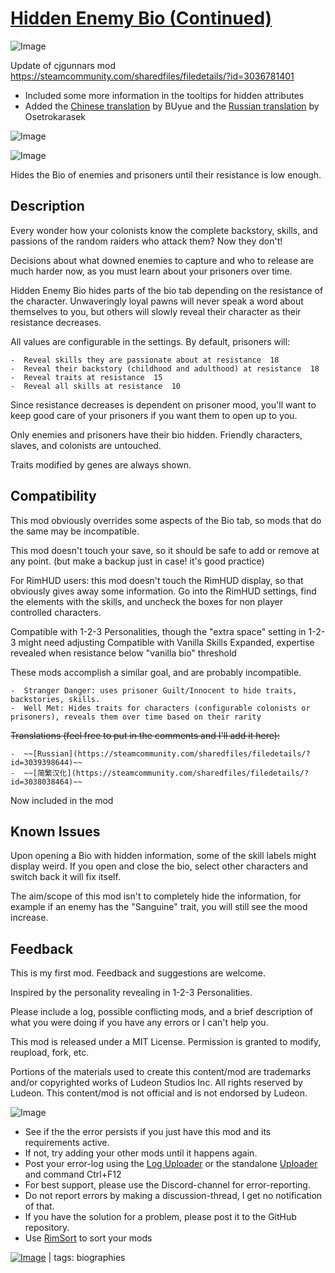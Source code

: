 # [Hidden Enemy Bio (Continued)](https://steamcommunity.com/sharedfiles/filedetails/?id=3290742314)

![Image](https://i.imgur.com/buuPQel.png)

Update of cjgunnars mod https://steamcommunity.com/sharedfiles/filedetails/?id=3036781401

- Included some more information in the tooltips for hidden attributes
- Added the [Chinese translation](https://steamcommunity.com/sharedfiles/filedetails/?id=3038038464) by BUyue and the [Russian translation](https://steamcommunity.com/sharedfiles/filedetails/?id=3039398644) by Osetrokarasek

![Image](https://i.imgur.com/pufA0kM.png)
	
![Image](https://i.imgur.com/Z4GOv8H.png)

Hides the Bio of enemies and prisoners until their resistance is low enough.

##  Description 
 
Every wonder how your colonists know the complete backstory, skills, and passions of the random raiders who attack them? Now they don't!

Decisions about what downed enemies to capture and who to release are much harder now, as you must learn about your prisoners over time.

Hidden Enemy Bio hides parts of the bio tab depending on the resistance of the character. Unwaveringly loyal pawns will never speak a word about themselves to you, but others will slowly reveal their character as their resistance decreases.

 All values are configurable in the settings. By default, prisoners will:



    -  Reveal skills they are passionate about at resistance  18
    -  Reveal their backstory (childhood and adulthood) at resistance  18
    -  Reveal traits at resistance  15
    -  Reveal all skills at resistance  10



Since resistance decreases is dependent on prisoner mood, you'll want to keep good care of your prisoners if you want them to open up to you.

Only enemies and prisoners have their bio hidden. Friendly characters, slaves, and colonists are untouched.

Traits modified by genes are always shown.

##  Compatibility 
 
This mod obviously overrides some aspects of the Bio tab, so mods that do the same may be incompatible.

This mod doesn't touch your save, so it should be safe to add or remove at any point. (but make a backup just in case! it's good practice)

For RimHUD users: this mod doesn't touch the RimHUD display, so that obviously gives away some information. Go into the RimHUD settings, find the elements with the skills, and uncheck the boxes for non player controlled characters.

Compatible with 1-2-3 Personalities, though the "extra space" setting in 1-2-3 might need adjusting
Compatible with Vanilla Skills Expanded, expertise revealed when resistance below "vanilla bio" threshold

These mods accomplish a similar goal, and are probably incompatible.


    -  Stranger Danger: uses prisoner Guilt/Innocent to hide traits, backstories, skills.
    -  Well Met: Hides traits for characters (configurable colonists or prisoners), reveals them over time based on their rarity



~~Translations (feel free to put in the comments and I'll add it here):~~


    -  ~~[Russian](https://steamcommunity.com/sharedfiles/filedetails/?id=3039398644)~~
    -  ~~[简繁汉化](https://steamcommunity.com/sharedfiles/filedetails/?id=3038038464)~~


Now included in the mod

##  Known Issues 

Upon opening a Bio with hidden information, some of the skill labels might display weird. If you open and close the bio, select other characters and switch back it will fix itself.

The aim/scope of this mod isn't to completely hide the information, for example if an enemy has the "Sanguine" trait, you will still see the mood increase.

##  Feedback 

This is my first mod. Feedback and suggestions are welcome.

Inspired by the personality revealing in 1-2-3 Personalities.

Please include a log, possible conflicting mods, and a brief description of what you were doing if you have any errors or I can't help you.

This mod is released under a MIT License. Permission is granted to modify, reupload, fork, etc.

Portions of the materials used to create this content/mod are trademarks and/or copyrighted works of Ludeon Studios Inc. All rights reserved by Ludeon. This content/mod is not official and is not endorsed by Ludeon.

![Image](https://i.imgur.com/PwoNOj4.png)



-  See if the the error persists if you just have this mod and its requirements active.
-  If not, try adding your other mods until it happens again.
-  Post your error-log using the [Log Uploader](https://steamcommunity.com/sharedfiles/filedetails/?id=2873415404) or the standalone [Uploader](https://steamcommunity.com/sharedfiles/filedetails/?id=2873415404) and command Ctrl+F12
-  For best support, please use the Discord-channel for error-reporting.
-  Do not report errors by making a discussion-thread, I get no notification of that.
-  If you have the solution for a problem, please post it to the GitHub repository.
-  Use [RimSort](https://github.com/RimSort/RimSort/releases/latest) to sort your mods

 

[![Image](https://img.shields.io/github/v/release/emipa606/HiddenEnemyBio?label=latest%20version&style=plastic&color=9f1111&labelColor=black)](https://steamcommunity.com/sharedfiles/filedetails/changelog/3290742314) | tags:  biographies
